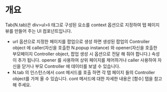 개요
===

Tab(N.tab)은  div>ul>li 태그로 구성된 요소를 context 옵션으로 지정하여 탭 페이지 뷰를 만들어 주는 UI 컴포넌트입니다.

 * url 옵션으로 지정한 페이지를 팝업으로 생성 하면 생성된 팝업의 Controller object 에 caller(자신을 호출한 N.popup instance) 와 opener(자신을 호출한 부모페이지 Controller object, 팝업 생성 시 옵션으로 전달 해 줘야 합니다.) 속성이 추가 됩니다. opener 를 사용하여 상위 페이지를 제어하거나 caller 사용하여 자신을 닫거나 부모 Controller 에 데이터를 보낼 수 있습니다.
 * N.tab 의 인스턴스에서 cont 메서드를 호출 하면 각 탭 페이지 들의 Controller object를 가져 올 수 있습니다. cont 메서드에 대한 자세한 내용은 [함수] 탭을 참고 해 주세요.